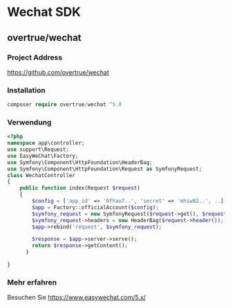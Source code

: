 # Wechat SDK

## overtrue/wechat

### Project Address

https://github.com/overtrue/wechat

### Installation

```php
composer require overtrue/wechat ^5.0
```

### Verwendung

```php
<?php
namespace app\controller;
use support\Request;
use EasyWeChat\Factory;
use Symfony\Component\HttpFoundation\HeaderBag;
use Symfony\Component\HttpFoundation\Request as SymfonyRequest;
class WechatController
{
    public function index(Request $request)
    {
        $config = ['app_id' => '8fhau7..', 'secret' => 'mhiw82..', ..];
        $app = Factory::officialAccount($config);
        $symfony_request = new SymfonyRequest($request->get(), $request->post(), [], $request->cookie(), [], [], $request->rawBody());
        $symfony_request->headers = new HeaderBag($request->header());
        $app->rebind('request', $symfony_request);

        $response = $app->server->serve();
        return $response->getContent();
      }

}
```

### Mehr erfahren

Besuchen Sie https://www.easywechat.com/5.x/
